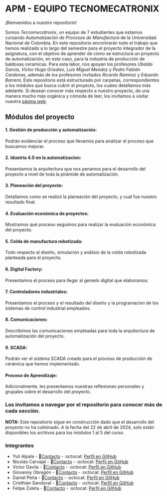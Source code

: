 # APM - EQUIPO TECNOMECATRONIX

¡Bienvenidos a nuestro repositorio!

Somos *Tecnomecatronix*, un equipo de 7 estudiantes que estamos cursando *Automatización de Procesos de Manufactura* de la Universidad Nacional de Colombia. En este repositorio encontrarán todo el trabajo que hemos realizado a lo largo del semestre para el proyecto integrador de la asignatura, con el objetivo de aprender de cómo se estructura un proyecto de automatización, en este caso, para la industria de producción de baldosas ceramicas. Para esta labor, nos apoyan los profesores *Ubaldo García*, *Victor Hugo Grisales*, *Luis Miguel Mendez* y *Pedro Fabián Cardenas*, además de los profesores invitados *Ricardo Ramírez* y *Eduardo Barrera*. Este repositorio está estructurado por carpetas, correspondientes a los módulos que busca cubrir el proyecto, los cuales detallamos más adelante. Si desean conocer más respecto a nuestro proyecto, de una manera mucho más orgánica y cómoda de leer, los invitamos a visitar nuestra [página web](https://tecnomecatronix-unal.webflow.io/).

## Módulos del proyecto
#### 1. Gestión de producción y automatización:
  Podrán evidenciar el proceso que llevamos para analizar el proceso que buscamos mejorar.
#### 2. Idustria 4.0 en la automatizacion:
  Presentamos la arquitectura que nos penamos para el desarrollo del proyecto a nivel de toda la pirámide de automatización.
#### 3. Planeación del proyecto:
  Detallamos como se realizó la planeación del proyecto, y cual fue nuestro resultado final.
#### 4. Evaluación económica de proyectos:
  Mostramos qué proceso seguimos para realizar la evaluación económica del proyecto.
#### 5. Celda de manufactura robotizada:
  Todo respecto al diseño, simulación y análisis de la celda robotizada planteada para el proyecto.
#### 6. Digital Factory:
  Presentamos el proceso para llegar al gemelo digital que elaboramos.
#### 7. Controladores industriales:
  Presentamos el proceso y el resultado del diseño y la programacion de los sistemas de control industrial empleados.
#### 8. Comunicaciones:
  Describimos las comunicaciones empleadas para toda la arquitectura de automatización del proyecto.
#### 9. SCADA:
  Podrán ver el sistema SCADA creado para el proceso de producción de cerámica que hemos implementado.

#### Proceso de Aprendizaje:
  Adicionalmente, les presentamos nuestras reflexiones personales y grupales sobre el desarrollo del proyecto.

### Los invitamos a navegar por el repositorio para conocer más de cada sección.
**NOTA:** Este repositorio sigue en construcción dado que el desarrollo del proyecto no ha culminado. A la fecha del 22 de abril de 2024, solo están disponibles los archivos para los módulos 1 al 5 del curso.

### Integrantes
- Yuli Alpala - :email:[Contacto](mailto:yalpalac@unal.edu.co?subject=Contacto%20-%20TecnomecatroniX&body=Hola!%20Me%20interesa%20saber%20m%C3%A1s%20acerca%20de%20su%20proyecto) - :octocat: [Perfil en GitHub](https://github.com/YuliAlpala)
- Nicolás Carvajal - :email:[Contacto](mailto:jcarvajalu@unal.edu.co?subject=Contacto%20-%20TecnomecatroniX&body=Hola!%20Me%20interesa%20saber%20m%C3%A1s%20acerca%20de%20su%20proyecto) - :octocat: [Perfil en GitHub](https://github.com/jcarvajalu)
- Victor Davila - :email:[Contacto](mailto:vdavila@unal.edu.co?subject=Contacto%20-%20TecnomecatroniX&body=Hola!%20Me%20interesa%20saber%20m%C3%A1s%20acerca%20de%20su%20proyecto) - :octocat: [Perfil en GitHub](https://github.com/victordavila2311)
- Giovanny Obregón - :email:[Contacto](mailto:eobregon@unal.edu.co?subject=Contacto%20-%20TecnomecatroniX&body=Hola!%20Me%20interesa%20saber%20m%C3%A1s%20acerca%20de%20su%20proyecto) - :octocat: [Perfil en GitHub](https://github.com/Ggio0)
- Daniel Peña - :email:[Contacto](mailto:dpenap@unal.edu.co?subject=Contacto%20-%20TecnomecatroniX&body=Hola!%20Me%20interesa%20saber%20m%C3%A1s%20acerca%20de%20su%20proyecto) - :octocat: [Perfil en GitHub](https://github.com/danielCamiloP)
- Cristhian Sandoval - :email:[Contacto](mailto:csandovald@unal.edu.co?subject=Contacto%20-%20TecnomecatroniX&body=Hola!%20Me%20interesa%20saber%20m%C3%A1s%20acerca%20de%20su%20proyecto) - :octocat: [Perfil en GitHub](https://github.com/cristhiansito123)
- Felipe Zuleta - :email:[Contacto](mailto:azuletar@unal.edu.co?subject=Contacto%20-%20TecnomecatroniX&body=Hola!%20Me%20interesa%20saber%20m%C3%A1s%20acerca%20de%20su%20proyecto) - :octocat: [Perfil en GitHub](https://github.com/felipeZuleta)



